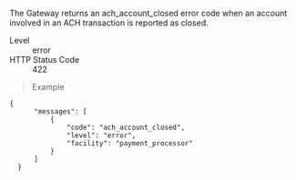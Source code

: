 <div class="method-area">
  <div class="method-copy">
    <div class="method-copy-padding">
      <p>The Gateway returns an <span class="code-green">ach_account_closed</span> error code when an account involved in an ACH transaction is reported as closed.</p>
      <dl class="dl-horizontal">
        <dt>Level</dt>
        <dd>error</dd>
        <dt>HTTP Status Code</dt>
        <dd>422</dd>
      </dl>
    </div>
  </div>
  <blockquote><p>Example</p></blockquote>

  <pre><code class="json">{
      "messages": [
          {
              "code": "ach_account_closed",
              "level": "error",
              "facility": "payment_processor"
          }
      ]
  }</code>
  </pre>
</div>
